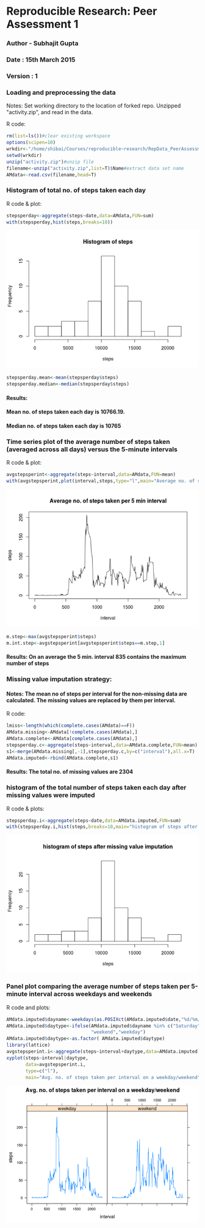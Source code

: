 # Reproducible Research: Peer Assessment 1
### Author - Subhajit Gupta
### Date : 15th March 2015
### Version : 1



### Loading and preprocessing the data

Notes: Set working directory to the location of forked repo. Unzipped "activity.zip", and read in the data. 

R code:


```r
rm(list=ls())#clear existing workspace
options(scipen=10)
wrkdir<-"/home/shibai/Courses/reproducible~research/RepData_PeerAssessment1" #working directory
setwd(wrkdir)
unzip("activity.zip")#unzip file
filename<-unzip("activity.zip",list=T)$Name#extract data set name
AMdata<-read.csv(filename,head=T)
```

### Histogram of total no. of steps taken each day

R code & plot:


```r
stepsperday<-aggregate(steps~date,data=AMdata,FUN=sum)
with(stepsperday,hist(steps,breaks=10))
```

![](PA1_template_files/figure-html/unnamed-chunk-2-1.png) 

```r
stepsperday.mean<-mean(stepsperday$steps)
stepsperday.median<-median(stepsperday$steps)
```

#### Results: 

#### Mean no. of steps taken each day is 10766.19.  
#### Median no. of steps taken each day is 10765  

### Time series plot of the average number of steps taken (averaged across all days) versus the 5-minute intervals

R code & plot:


```r
avgstepsperint<-aggregate(steps~interval,data=AMdata,FUN=mean)
with(avgstepsperint,plot(interval,steps,type="l",main="Average no. of steps taken per 5 min interval"))
```

![](PA1_template_files/figure-html/unnamed-chunk-3-1.png) 

```r
m.step<-max(avgstepsperint$steps)
m.int.step<-avgstepsperint[avgstepsperint$steps==m.step,1]
```

#### Results: On an average the 5 min. interval 835 contains the maximum number of steps

### Missing value imputation strategy: 
#### Notes: The mean no of steps per interval for the non-missing data are calculated. The missing values are replaced by them per interval.

R code:

```r
lmiss<-length(which(complete.cases(AMdata)==F))
AMdata.missing<-AMdata[!complete.cases(AMdata),]
AMdata.complete<-AMdata[complete.cases(AMdata),]
stepsperday.c<-aggregate(steps~interval,data=AMdata.complete,FUN=mean)
s1<-merge(AMdata.missing[,-1],stepsperday.c,by=c("interval"),all.x=T)
AMdata.imputed<-rbind(AMdata.complete,s1)
```

#### Results: The total no. of missing values are 2304

### histogram of the total number of steps taken each day after missing values were imputed

R code & plots:


```r
stepsperday.i<-aggregate(steps~date,data=AMdata.imputed,FUN=sum)
with(stepsperday.i,hist(steps,breaks=10,main="histogram of steps after missing value imputation"))
```

![](PA1_template_files/figure-html/unnamed-chunk-5-1.png) 

### Panel plot comparing the average number of steps taken per 5-minute interval across weekdays and weekends

R code and plots:


```r
AMdata.imputed$dayname<-weekdays(as.POSIXct(AMdata.imputed$date,"%d/%m/%Y"))
AMdata.imputed$daytype<-ifelse(AMdata.imputed$dayname %in% c("Saturday","Sunday"),
                               "weekend","weekday")
AMdata.imputed$daytype<-as.factor( AMdata.imputed$daytype)
library(lattice)
avgstepsperint.i<-aggregate(steps~interval+daytype,data=AMdata.imputed,FUN=mean)
xyplot(steps~interval|daytype,
       data=avgstepsperint.i,
       type=c("l"),
       main="Avg. no. of steps taken per interval on a weekday/weekend")
```

![](PA1_template_files/figure-html/unnamed-chunk-6-1.png) 
